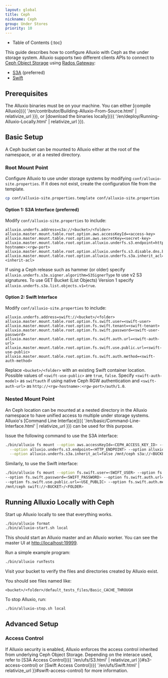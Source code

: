 ```yaml
---
layout: global
title: Ceph
nickname: Ceph
group: Under Stores
priority: 10
---
```


* Table of Contents
{:toc}

This guide describes how to configure Alluxio with Ceph as the under storage system. Alluxio supports
two different clients APIs to connect to [Ceph Object Storage](http://ceph.com/ceph-storage/object-storage/)
using [Rados Gateway](http://docs.ceph.com/docs/master/radosgw/):
- [S3A](http://docs.aws.amazon.com/AmazonS3/latest/API/Welcome.html) (preferred)
- [Swift](http://docs.openstack.org/developer/swift/)

## Prerequisites

The Alluxio binaries must be on your machine. You can either
[compile Alluxio]({{ '/en/contributor/Building-Alluxio-From-Source.html' | relativize_url }}), or
[download the binaries locally]({{ '/en/deploy/Running-Alluxio-Locally.html' | relativize_url }}).

## Basic Setup

A Ceph bucket can be mounted to Alluxio either at the root of the namespace, or at a nested directory.

### Root Mount Point

Configure Alluxio to use under storage systems by modifying
`conf/alluxio-site.properties`. If it does not exist, create the configuration file from the
template.

```bash
cp conf/alluxio-site.properties.template conf/alluxio-site.properties
```

#### Option 1: S3A Interface (preferred)

Modify `conf/alluxio-site.properties` to include:

```properties
alluxio.underfs.address=s3a://<bucket>/<folder>
alluxio.master.mount.table.root.option.aws.accessKeyId=<access-key>
alluxio.master.mount.table.root.option.aws.secretKey=<secret-key>
alluxio.master.mount.table.root.option.alluxio.underfs.s3.endpoint=http://<rgw-hostname>:<rgw-port>
alluxio.master.mount.table.root.option.alluxio.underfs.s3.disable.dns.buckets=true
alluxio.master.mount.table.root.option.alluxio.underfs.s3a.inherit_acl=<inherit-acl>
```

If using a Ceph release such as hammer (or older) specify `alluxio.underfs.s3a.signer.algorithm=S3SignerType`
to use v2 S3 signatures. To use GET Bucket (List Objects) Version 1 specify
`alluxio.underfs.s3a.list.objects.v1=true`.

#### Option 2: Swift Interface
Modify `conf/alluxio-site.properties` to include:

```properties
alluxio.underfs.address=swift://<bucket>/<folder>
alluxio.master.mount.table.root.option.fs.swift.user=<swift-user>
alluxio.master.mount.table.root.option.fs.swift.tenant=<swift-tenant>
alluxio.master.mount.table.root.option.fs.swift.password=<swift-user-password>
alluxio.master.mount.table.root.option.fs.swift.auth.url=<swift-auth-url>
alluxio.master.mount.table.root.option.fs.swift.use.public.url=<swift-use-public>
alluxio.master.mount.table.root.option.fs.swift.auth.method=<swift-auth-method>
```
Replace `<bucket>/<folder>` with an existing Swift container location. Possible values of `<swift-use-public>` are
`true`, `false`. Specify `<swift-auth-model>` as `swiftauth` if using native Ceph RGW authentication and `<swift-auth-url>`
as `http://<rgw-hostname>:<rgw-port>/auth/1.0`.

### Nested Mount Point

An Ceph location can be mounted at a nested directory in the Alluxio namespace to have unified access
to multiple under storage systems. Alluxio's [Command Line Interface]({{ '/en/basic/Command-Line-Interface.html' | relativize_url }}) can be used for this purpose.

Issue the following command to use the S3A interface:
```bash
./bin/alluxio fs mount --option aws.accessKeyId=<CEPH_ACCESS_KEY_ID> --option aws.secretKey=<CEPH_SECRET_ACCESS_KEY>\
  --option alluxio.underfs.s3.endpoint=<HTTP_ENDPOINT> --option alluxio.underfs.s3.disable.dns.buckets=true \
  --option alluxio.underfs.s3a.inherit_acl=false /mnt/ceph s3a://<BUCKET>/<FOLDER>
```

Similarly, to use the Swift interface:
```bash
./bin/alluxio fs mount --option fs.swift.user=<SWIFT_USER> --option fs.swift.tenant=<SWIFT_TENANT> \
--option fs.swift.password=<SWIFT_PASSWORD> --option fs.swift.auth.url=<AUTH_URL> \
--option fs.swift.use.public.url=<USE_PUBLIC> --option fs.swift.auth.method=<AUTH_METHOD> \
/mnt/ceph swift://<BUCKET>/<FOLDER>
```

## Running Alluxio Locally with Ceph

Start up Alluxio locally to see that everything works.

```bash
./bin/alluxio format
./bin/alluxio-start.sh local
```

This should start an Alluxio master and an Alluxio worker. You can see the master UI at
[http://localhost:19999](http://localhost:19999).

Run a simple example program:

```bash
./bin/alluxio runTests
```

Visit your bucket to verify the files and directories created by Alluxio exist.

You should see files named like:
```
<bucket>/<folder>/default_tests_files/Basic_CACHE_THROUGH
```

To stop Alluxio, run:

```bash
./bin/alluxio-stop.sh local
```

## Advanced Setup

### Access Control

If Alluxio security is enabled, Alluxio enforces the access control inherited from underlying Ceph
Object Storage. Depending on the interace used, refer to
[S3A Access Control]({{ '/en/ufs/S3.html' | relativize_url }}#s3-access-control) or
[Swift Access Control]({{ '/en/ufs/Swift.html' | relativize_url }}#swift-access-control) for more information.

